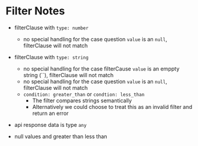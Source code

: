 # Filter Notes
- filterClause with `type: number`
  - no special handling for the case question `value` is an `null`, filterClause will not match
  
- filterClause with `type: string`
  - no special handling for the case filterCause `value` is an emppty string (``), filterClause will not match
  - no special handling for the case question `value` is an `null`, filterClause will not match
  - `condition: greater_than` or `condtion: less_than` 
    - The filter compares strings semantically 
    - Alternatively we could choose to treat this as an invalid filter and return an error




- api response data is type `any`
- null values and greater than less than